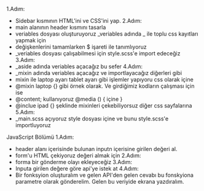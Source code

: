 1.Adım:
- Sidebar kısmının HTML'ini ve CSS'ini yap.
2.Adım:
- main alanının header kısmını tasarla
- veriables dosyası oluşturuyoruz _veriables adında  _ ile toplu css kayıtları yapmak için
- değişkenlerini tamamlarken $ işareti ile tanımlıyoruz
- _veriables dosyası çalışabilmesi için style.scss'e import edeceğiz
3.Adım:
- _aside adında veriables açacağız bu sefer
4.Adım:
- _mixin adında veriables açacağız ve importlayacağız diğerleri gibi
- mixin ile laptop ayarı tablet ayarı gibi işlemler yapıyoru css olarak içine
- @mixin laptop {} gibi örnek olarak. Ve girdiğimiz kodların çalışması için ise 
- @content; kullanıyoruz @media () { içine }
- @inclue ipad {} şeklinde mixinleri çekebiliyorsuz diğer css sayfalarına
5.Adım:
- _main.scss açıyoruz style dosyası içine ve bunu style.scss'e importluyoruz


JavaScript Bölümü
1.Adım:
- header alanı içerisinde bulunan inputn içerisine girilen değeri al.
- form'u HTML çekiyoruz değeri almak için
2.Adım:
- forma bir gönderme olayı ekleyeceğiz
3.Adım:
- Inputa girilen değere göre api'ye istek at
4.Adım:
- Bir fonksyion oluşturalım ve gelen API'den gelen cevabı bu fonskyiona parametre olarak gönderelim. Gelen bu veriyide ekrana yazdıralım.